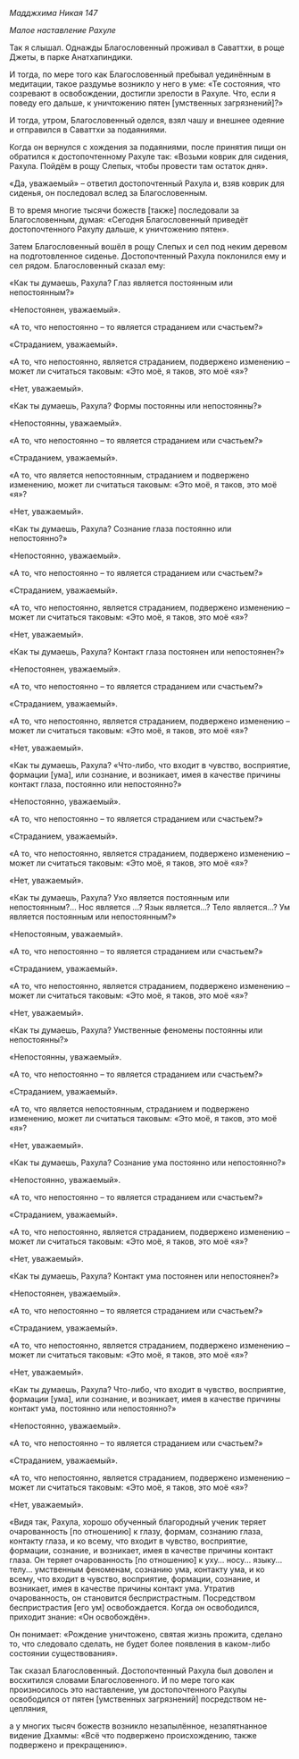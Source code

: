 *Мадджхима Никая 147*

*Малое наставление Рахуле*

Так я слышал\. Однажды Благословенный проживал в Саваттхи, в роще Джеты, в парке Анатхапиндики\.

И тогда, по мере того как Благословенный пребывал уединённым в медитации, такое раздумье возникло у него в уме: «Те состояния, что созревают в освобождении, достигли зрелости в Рахуле\. Что, если я поведу его дальше, к уничтожению пятен \[умственных загрязнений\]?»

И тогда, утром, Благословенный оделся, взял чашу и внешнее одеяние и отправился в Саваттхи за подаяниями\.

Когда он вернулся с хождения за подаяниями, после принятия пищи он обратился к достопочтенному Рахуле так: «Возьми коврик для сидения, Рахула\. Пойдём в рощу Слепых, чтобы провести там остаток дня»\.

«Да, уважаемый» – ответил достопочтенный Рахула  и, взяв коврик для сиденья, он последовал вслед за Благословенным\.

В то время многие тысячи божеств \[также\] последовали за Благословенным, думая: «Сегодня Благословенный приведёт достопочтенного Рахулу дальше, к уничтожению пятен»\.

Затем Благословенный вошёл в рощу Слепых и сел под неким деревом на подготовленное сиденье\. Достопочтенный Рахула поклонился ему и сел рядом\. Благословенный сказал ему:

«Как ты думаешь, Рахула? Глаз является постоянным или непостоянным?»

«Непостоянен, уважаемый»\.

«А то, что непостоянно – то является страданием или счастьем?»

«Страданием, уважаемый»\.

«А то, что непостоянно, является страданием, подвержено изменению – может ли считаться таковым: «Это моё, я таков, это моё «я»?

«Нет, уважаемый»\.

«Как ты думаешь, Рахула? Формы постоянны или непостоянны?»

«Непостоянны, уважаемый»\.

«А то, что непостоянно – то является страданием или счастьем?»

«Страданием, уважаемый»\.

«А то, что является непостоянным, страданием и подвержено изменению, может ли считаться таковым: «Это моё, я таков, это моё «я»?

«Нет, уважаемый»\.

«Как ты думаешь, Рахула? Сознание глаза постоянно или непостоянно?»

«Непостоянно, уважаемый»\.

«А то, что непостоянно – то является страданием или счастьем?»

«Страданием, уважаемый»\.

«А то, что непостоянно, является страданием, подвержено изменению – может ли считаться таковым: «Это моё, я таков, это моё «я»?

«Нет, уважаемый»\.

«Как ты думаешь, Рахула? Контакт глаза постоянен или непостоянен?»

«Непостоянен, уважаемый»\.

«А то, что непостоянно – то является страданием или счастьем?»

«Страданием, уважаемый»\.

«А то, что непостоянно, является страданием, подвержено изменению – может ли считаться таковым: «Это моё, я таков, это моё «я»?

«Нет, уважаемый»\.

«Как ты думаешь, Рахула? «Что\-либо, что входит в чувство, восприятие, формации \[ума\], или сознание, и возникает, имея в качестве причины контакт глаза, постоянно или непостоянно?»

«Непостоянно, уважаемый»\.

«А то, что непостоянно – то является страданием или счастьем?»

«Страданием, уважаемый»\.

«А то, что непостоянно, является страданием, подвержено изменению – может ли считаться таковым: «Это моё, я таков, это моё «я»?

«Нет, уважаемый»\.

«Как ты думаешь, Рахула? Ухо является постоянным или непостоянным?\.\.\.  Нос является \.\.\.?  Язык является\.\.\.?  Тело является\.\.\.?  Ум является постоянным или непостоянным?»

«Непостояным, уважаемый»\.

«А то, что непостоянно – то является страданием или счастьем?»

«Страданием, уважаемый»\.

«А то, что непостоянно, является страданием, подвержено изменению – может ли считаться таковым: «Это моё, я таков, это моё «я»?

«Нет, уважаемый»\.

«Как ты думаешь, Рахула? Умственные феномены постоянны или непостоянны?»

«Непостоянны, уважаемый»\.

«А то, что непостоянно – то является страданием или счастьем?»

«Страданием, уважаемый»\.

«А то, что является непостоянным, страданием и подвержено изменению, может ли считаться таковым: «Это моё, я таков, это моё «я»?

«Нет, уважаемый»\.

«Как ты думаешь, Рахула? Сознание ума постоянно или непостоянно?»

«Непостоянно, уважаемый»\.

«А то, что непостоянно – то является страданием или счастьем?»

«Страданием, уважаемый»\.

«А то, что непостоянно, является страданием, подвержено изменению – может ли считаться таковым: «Это моё, я таков, это моё «я»?

«Нет, уважаемый»\.

«Как ты думаешь, Рахула? Контакт ума постоянен или непостоянен?»

«Непостоянен, уважаемый»\.

«А то, что непостоянно – то является страданием или счастьем?»

«Страданием, уважаемый»\.

«А то, что непостоянно, является страданием, подвержено изменению – может ли считаться таковым: «Это моё, я таков, это моё «я»?

«Нет, уважаемый»\.

«Как ты думаешь, Рахула? Что\-либо, что входит в чувство, восприятие, формации \[ума\], или сознание, и возникает, имея в качестве причины контакт ума, постоянно или непостоянно?»

«Непостоянно, уважаемый»\.

«А то, что непостоянно – то является страданием или счастьем?»

«Страданием, уважаемый»\.

«А то, что непостоянно, является страданием, подвержено изменению – может ли считаться таковым: «Это моё, я таков, это моё «я»?

«Нет, уважаемый»\.

«Видя так, Рахула, хорошо обученный благородный ученик теряет очарованность \[по отношению\] к глазу, формам, сознанию глаза, контакту глаза,  и ко всему, что входит в чувство, восприятие, формации, сознание, и возникает, имея в качестве причины контакт глаза\. Он теряет очарованность  \[по отношению\] к уху… носу\.\.\. языку\.\.\. телу\.\.\. умственным феноменам, сознанию ума, контакту ума,  и ко всему, что входит в чувство, восприятие, формации, сознание, и возникает, имея в качестве причины контакт ума\. Утратив очарованность, он становится беспристрастным\.  Посредством беспристрастия \[его ум\] освобождается\.  Когда он освободился, приходит знание: «Он освобождён»\.

Он понимает: «Рождение уничтожено, святая жизнь прожита, сделано то, что следовало сделать, не будет более появления в каком\-либо состоянии существования»\.

Так сказал Благословенный\. Достопочтенный Рахула был доволен и восхитился словами Благословенного\. И по мере того как произносилось это наставление, ум достопочтенного Рахулы освободился от пятен \[умственных загрязнений\] посредством не\-цепляния,

а у многих тысяч божеств возникло незапылённое, незапятнанное видение Дхаммы: «Всё что подвержено происхождению, также подвержено и прекращению»\.
